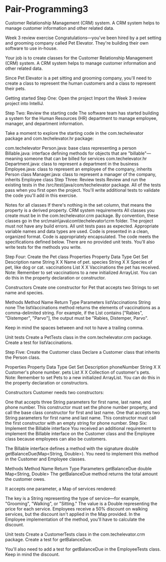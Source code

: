 # Pair-Programming3
Customer Relationship Management (CRM) system. A CRM system helps to manage customer information and other related data.

Week 3 review exercise
Congratulations—you've been hired by a pet setting and grooming company called Pet Elevator. They're building their own software to use in-house.

Your job is to create classes for the Customer Relationship Management (CRM) system. A CRM system helps to manage customer information and other related data.

Since Pet Elevator is a pet sitting and grooming company, you'll need to create a class to represent the human customers and a class to represent their pets.

Getting started
Step One: Open the project
Import the Week 3 review project into IntelliJ.

Step Two: Review the starting code
The software team has started building a system for the Human Resources (HR) department to manage employee, manager, and department information.

Take a moment to explore the starting code in the com.techelevator package and com.techelevator.hr package:

com.techelevator
Person.java: base class representing a person
Billable.java: interface defining methods for objects that are "billable"—meaning someone that can be billed for services
com.techelevator.hr
Department.java: class to represent a department in the business
Employee.java: class to represent an employee of the company, inherits Person class
Manager.java: class to represent a manager of the company, inherits Employee class
Step Three: Review tests
Review and run the existing tests in the /src/test/java/com/techelevator package. All of the tests pass when you first open the project. You'll write additional tests to validate the code you'll add in this exercise.

Notes for all classes
If there's nothing in the set column, that means the property is a derived property.
CRM system requirements
All classes you create must be in the com.techelevator.crm package.
By convention, these classes go in the src\main\java\com\techelevator\crm folder.
The project must not have any build errors.
All unit tests pass as expected.
Appropriate variable names and data types are used.
Code is presented in a clean, organized format.
Code is appropriately encapsulated.
The code meets the specifications defined below.
There are no provided unit tests. You'll also write tests for the methods you write.

Step Four: Create the Pet class
Properties
Property	Data Type	Get	Set	Description
name	String	X	X	Name of pet.
species	String	X	X	Species of pet, like dog or cat.
vaccinations	List	X	X	Vaccinations the pet has received.
Note: Remember to set vaccinations to a new initialized ArrayList. You can do this in the property declaration or constructor.

Constructors
Create one constructor for Pet that accepts two Strings to set name and species.

Methods
Method Name	Return Type	Parameters
listVaccinations	String	none
The listVaccinations method returns the elements of vaccinations as a comma-delimited string. For example, if the List contains ["Rabies", "Distemper", "Parvo"], the output must be "Rabies, Distemper, Parvo".

Keep in mind the spaces between and not to have a trailing comma.

Unit tests
Create a PetTests class in the com.techelevator.crm package. Create a test for listVaccinations.

Step Five: Create the Customer class
Declare a Customer class that inherits the Person class.

Properties
Property	Data Type	Get	Set	Description
phoneNumber	String	X	X	Customer's phone number.
pets	List	X	X	Collection of customer's pets.
Note: Remember to set Pets to a new initialized ArrayList. You can do this in the property declaration or constructors.

Constructors
Customer needs two constructors:

One that accepts three String parameters for first name, last name, and phone number.
This constructor must set the phone number property, and call the base class constructor for first and last name.
One that accepts two String parameters for first name and last name.
This constructor must call the first constructor with an empty string for phone number.
Step Six: Implement the Billable interface
You received an additional requirement to implement the Billable interface on the Customer class and the Employee class because employees can also be customers.

The Billable interface defines a method with the signature double getBalanceDue(Map<String, Double>). You need to implement this method in the Customer and Employee classes.

Methods
Method Name	Return Type	Parameters
getBalanceDue	double	Map<String, Double>
The getBalanceDue method returns the total amount the customer owes.

It accepts one parameter, a Map of services rendered:

The key is a String representing the type of service—for example, "Grooming", "Walking", or "Sitting."
The value is a Double representing the price for each service.
Employees receive a 50% discount on walking services, but the discount isn't applied in the Map provided. In the Employee implementation of the method, you'll have to calculate the discount.

Unit tests
Create a CustomerTests class in the com.techelevator.crm package. Create a test for getBalanceDue.

You'll also need to add a test for getBalanceDue in the EmployeeTests class. Keep in mind the discount.
